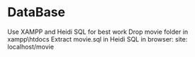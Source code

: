 # DataBase
Use XAMPP and Heidi SQL for best work
Drop movie folder in xampp\htdocs
Extract movie.sql in Heidi SQL
in browser:
  site: localhost/movie  
